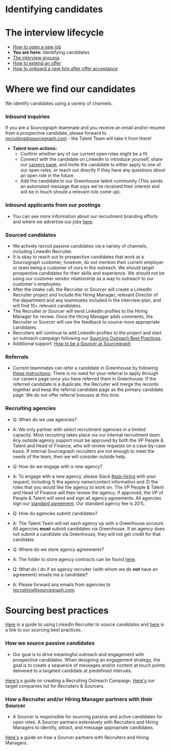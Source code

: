 # Identifying candidates

# The interview lifecycle

- [How to open a new job](./opening_a_new_job.md)
- **You are here:** Identifying candidates
- [The interview process](interview_process.md)
- [How to extend an offer ](./extending_an_offer.md)
- [How to onboard a new hire after offer acceptance](./after_the_offer.md)

# Where we find our candidates

We identify candidates using a variety of channels.

### Inbound inquiries

If you are a Sourcegraph teammate and you receive an email and/or resume from a prospective candidate, please forward to recruiting@sourcegraph.com - the Talent Team will take it from there!

- **Talent team actions:**
  - Confirm whether any of our current open roles might be a fit
  - Connect with the candidate on LinkedIn to introduce yourself, share our [careers page](https://about.sourcegraph.com/jobs), and invite the candidate to either apply to one of our open roles, or reach out directly if they have any questions about an open role in the future.
  - Add the candidate to our Greenhouse talent community (This sends an automated message that says we’ve received their interest and will be in touch should a relevant role come up).

### Inbound applicants from our postings

- You can see more information about our recruitment branding efforts and where we advertise our jobs [here](../process/recruitment_branding.md).

### Sourced candidates

- We actively recruit passive candidates via a variety of channels, including LinkedIn Recruiter.
- It is okay to reach out to prospective candidates that work at a Sourcegraph customer; however, do not mention their current employer or team being a customer of ours in the outreach. We should target prospective candidates for their skills and experience. We should not be using our customer vendor relationship as a way to outreach to our customer's employees.
- After the intake call, the Recruiter or Sourcer will create a LinkedIn Recruiter project and include the Hiring Manager, relevant Director of the department and any teammates included in the interview plan, and will find 10+ relevant candidates.
- The Recruiter or Sourcer will send LinkedIn profiles to the Hiring Manager for review. Once the Hiring Manager adds comments, the Recruiter or Sourcer will use the feedback to source more appropriate candidates.
- Recruiters will continue to add LinkedIn profiles to the project and start an outreach campaign following our [Sourcing Outreach Best Practices](https://docs.google.com/document/d/1c2ZI6IfvkK7syuo8aIBSnWpCF8SqAD12TiPSkTKqhp4/edit).
- Additional support: [How to be a Sourcer at Sourcegraph](how_to_be_a_sourcer_at_sourcegraph.md)

### Referrals

- Current teammates can refer a candidate in Greenhouse by following [these instructions](https://support.greenhouse.io/hc/en-us/articles/201982560-Submit-referrals). There is no need for your referral to apply through our careers page once you have referred them in Greenhouse. If the referred candidate is a duplicate, the Recruiter will merge the records together and keep the referral candidate page as the primary candidate page. We do not offer referral bonuses at this time. 

### Recruiting agencies

- Q: When do we use agencies?
- A: We only partner with select recruitment agencies in a limited capacity. Most recruiting takes place via our internal recruitment team. Any outside agency support must be approved by both the VP People & Talent and Head of Finance, who will review requests on a case-by-case basis. If internal Sourcegraph recruiters are not enough to meet the needs of the team, then we will consider outside help.

- Q: How do we engage with a new agency?
- A: To engage with a new agency, please Slack [#ask-hiring](https://sourcegraph.slack.com/app_redirect?channel=ask-hiring) with your request, including 1) the agency name/contact information and 2) the roles that you would like the agency to work on. The VP People & Talent and Head of Finance will then review the agency. If approved, the VP of People & Talent will send and sign all agency agreements. All agencies sign our [standard agreement](https://docs.google.com/document/d/1IU_eWoZxEGQS8RRcjuUPfVD-byWScn5bsZE3e3oFZQ0/edit). Our standard agency fee is 20%.

- Q: How do agencies submit candidates?
- A: The Talent Team will set each agency up with a Greenhouse account. All agencies **must** submit candidates via Greenhouse. If an agency does not submit a candidate via Greenhouse, they will not get credit for that candidate.

- Q: Where do we store agency agreements?
- A: The folder to store agency contracts can be found [here](https://drive.google.com/drive/u/0/folders/1aEtbTvcQF7hfd3mHH0JMgBhlFLYL4piq).

- Q: What do I do if an agency recruiter (with whom we do **not** have an agreement) emails me a candidate?
- A: Please forward any emails from agencies to recruiting@sourcegraph.com.

# Sourcing best practices

[Here](linkedin.md) is a guide to using LinkedIn Recruiter to source candidates and [here](how_to_be_a_sourcer_at_sourcegraph.md#sourcing-best-practices) is a link to our sourcing best practices.

### How we source passive candidates

- Our goal is to drive meaningful outreach and engagement with prospective candidates. When designing an engagement strategy, the goal is to create a sequence of messages and/or content at touch points delivered to a targeted candidate at predefined intervals.

[Here's](https://docs.google.com/document/d/1c2ZI6IfvkK7syuo8aIBSnWpCF8SqAD12TiPSkTKqhp4/edit) a guide on creating a Recruiting Outreach Campaign.
[Here's](https://docs.google.com/spreadsheets/d/1dEVe7YUGJrQvu6zKk0iVZ9VbOhqF-ZDTDdzUT2P2f04/edit#gid=1234033687) our target companies list for Recruiters & Sourcers.

### How a Recruiter and/or Hiring Manager partners with their Sourcer

- A Sourcer is responsible for sourcing passive and active candidates for open roles. A Sourcer partners extensively with Recruiters and Hiring Managers to identify, attract, and message appropriate candidates.

[Here's](how_to_be_a_sourcer_at_sourcegraph.md) a guide on how a Sourcer partners with Recruiters and Hiring Managers.
